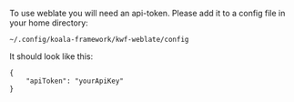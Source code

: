 To use weblate you will need an api-token.
Please add it to a config file in your home directory:

    ~/.config/koala-framework/kwf-weblate/config

It should look like this:

    {
        "apiToken": "yourApiKey"
    }

